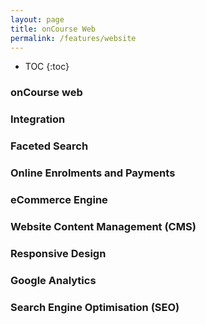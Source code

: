 ```yaml
---
layout: page
title: onCourse Web
permalink: /features/website
---
```


* TOC
{:toc}

### onCourse web

### Integration

### Faceted Search

### Online Enrolments and Payments

### eCommerce Engine

### Website Content Management (CMS)

### Responsive Design

### Google Analytics

### Search Engine Optimisation (SEO)










